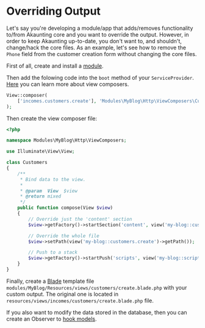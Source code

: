 Overriding Output
=================

Let's say you're developing a module/app that adds/removes functionality to/from Akaunting core and you want to override the output. However, in order to keep Akaunting up-to-date, you don't want to, and shouldn't, change/hack the core files. As an example, let's see how to remove the `Phone` field from the customer creation form without changing the core files.

First of all, create and install a [module](https://akaunting.com/docs/developer-manual/modules).

Then add the folowing code into the `boot` method of your `ServiceProvider`. [Here](https://laravel.com/docs/views#view-composers) you can learn more about view composers.

```php
View::composer(
    ['incomes.customers.create'], 'Modules\MyBlog\Http\ViewComposers\Customers'
);
```

Then create the view composer file:

```php
<?php

namespace Modules\MyBlog\Http\ViewComposers;

use Illuminate\View\View;

class Customers
{
    /**
     * Bind data to the view.
     *
     * @param  View  $view
     * @return mixed
     */
    public function compose(View $view)
    {
        // Override just the 'content' section
        $view->getFactory()->startSection('content', view('my-blog::customers.create'));

        // Override the whole file
        $view->setPath(view('my-blog::customers.create')->getPath());

        // Push to a stack
        $view->getFactory()->startPush('scripts', view('my-blog::script'));
    }
}
```

Finally, create a [Blade](https://laravel.com/docs/blade) template file `modules/MyBlog/Resources/views/customers/create.blade.php` with your custom output. The original one is located in `resources/views/incomes/customers/create.blade.php` file.

If you also want to modify the data stored in the database, then you can create an Observer to [hook models](https://akaunting.com/docs/developer-manual/hooking-models).
